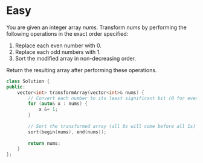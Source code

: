 # Easy

You are given an integer array $nums$. Transform $nums$ by performing the following operations in the exact order specified:

1. Replace each even number with $0$.
1. Replace each odd numbers with $1$.
1. Sort the modified array in non-decreasing order.

Return the resulting array after performing these operations.

```cpp
class Solution {
public:
    vector<int> transformArray(vector<int>& nums) {
        // Convert each number to its least significant bit (0 for even, 1 for odd)
        for (auto& x : nums) {
            x &= 1;
        }
        
        // Sort the transformed array (all 0s will come before all 1s)
        sort(begin(nums), end(nums));
        
        return nums;
    }
};
```
